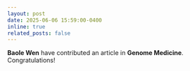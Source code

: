 ```yaml
---
layout: post
date: 2025-06-06 15:59:00-0400
inline: true
related_posts: false
---
```


<b>Baole Wen</b> have contributed an article in <b>Genome Medicine</b>. Congratulations!